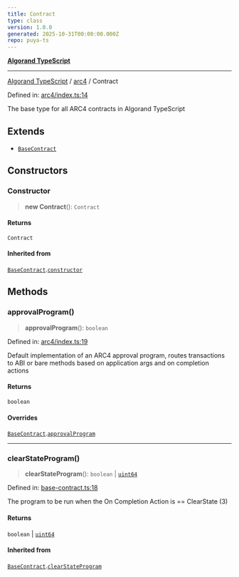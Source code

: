 ```yaml
---
title: Contract
type: class
version: 1.0.0
generated: 2025-10-31T00:00:00.000Z
repo: puya-ts
---
```


[**Algorand TypeScript**](/reference/algorand-typescript/api/readme/)

---

[Algorand TypeScript](docs/_md/modules) / [arc4](docs/_md/arc4/README) / Contract

Defined in: [arc4/index.ts:14](https://github.com/algorandfoundation/puya-ts/blob/main/packages/algo-ts/src/arc4/index.ts#L14)

The base type for all ARC4 contracts in Algorand TypeScript

## Extends

- [`BaseContract`](/reference/algorand-typescript/api/index/classes/basecontract/)

## Constructors

### Constructor

> **new Contract**(): `Contract`

#### Returns

`Contract`

#### Inherited from

[`BaseContract`](/reference/algorand-typescript/api/index/classes/basecontract/).[`constructor`](/reference/algorand-typescript/api/index/classes/basecontract/#constructor)

## Methods

### approvalProgram()

> **approvalProgram**(): `boolean`

Defined in: [arc4/index.ts:19](https://github.com/algorandfoundation/puya-ts/blob/main/packages/algo-ts/src/arc4/index.ts#L19)

Default implementation of an ARC4 approval program, routes transactions to ABI or bare methods based on application
args and on completion actions

#### Returns

`boolean`

#### Overrides

[`BaseContract`](/reference/algorand-typescript/api/index/classes/basecontract/).[`approvalProgram`](/reference/algorand-typescript/api/index/classes/basecontract/#approvalprogram)

---

### clearStateProgram()

> **clearStateProgram**(): `boolean` \| [`uint64`](/reference/algorand-typescript/api/index/type-aliases/uint64/)

Defined in: [base-contract.ts:18](https://github.com/algorandfoundation/puya-ts/blob/main/packages/algo-ts/src/base-contract.ts#L18)

The program to be run when the On Completion Action is == ClearState (3)

#### Returns

`boolean` \| [`uint64`](/reference/algorand-typescript/api/index/type-aliases/uint64/)

#### Inherited from

[`BaseContract`](/reference/algorand-typescript/api/index/classes/basecontract/).[`clearStateProgram`](/reference/algorand-typescript/api/index/classes/basecontract/#clearstateprogram)
